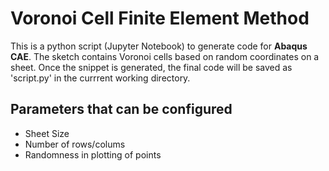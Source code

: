 # Voronoi Cell Finite Element Method

This is a python script (Jupyter Notebook) to generate code for **Abaqus CAE**. 
The sketch contains Voronoi cells based on random coordinates on a sheet. 
Once the snippet is generated, the final code will be saved as 'script.py' in the currrent working directory.

## Parameters that can be configured

- Sheet Size
- Number of rows/colums
- Randomness in plotting of points

